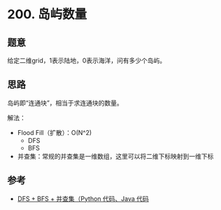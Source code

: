 # 200. 岛屿数量

## 题意

给定二维grid，1表示陆地，0表示海洋，问有多少个岛屿。

## 思路

岛屿即“连通块”，相当于求连通块的数量。

解法：

- Flood Fill（扩散）：O(N^2)
  - DFS
  - BFS
- 并查集：常规的并查集是一维数组，这里可以将二维下标映射到一维下标

## 参考

- [DFS + BFS + 并查集（Python 代码、Java 代码](https://leetcode-cn.com/problems/number-of-islands/solution/dfs-bfs-bing-cha-ji-python-dai-ma-java-dai-ma-by-l/)
